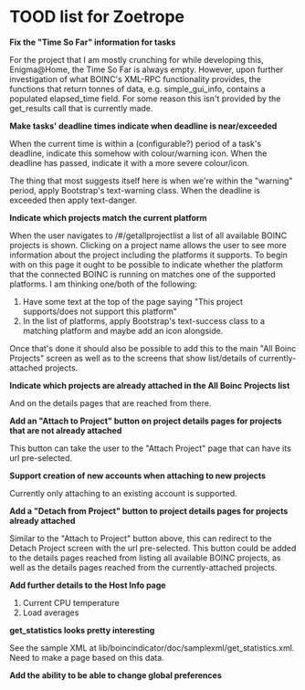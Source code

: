 # TOOD list for Zoetrope

**Fix the "Time So Far" information for tasks**

For the project that I am mostly crunching for while developing this, Enigma@Home, the Time So Far is always empty. However, upon further investigation of what BOINC's XML-RPC functionality provides, the functions that return tonnes of data, e.g. simple\_gui\_info, contains a populated elapsed_time field. For some reason this isn't provided by the get\_results call that is currently made.

**Make tasks' deadline times indicate when deadline is near/exceeded**

When the current time is within a (configurable?) period of a task's deadline, indicate this somehow with colour/warning icon. When the deadline has passed, indicate it with a more severe colour/icon.

The thing that most suggests itself here is when we're within the "warning" period, apply Bootstrap's text-warning class. When the deadline is exceeded then apply text-danger.

**Indicate which projects match the current platform**

When the user navigates to /#/getallprojectlist a list of all available BOINC projects is shown. Clicking on a project name allows the user to see more information about the project including the platforms it supports. To begin with on this page it ought to be possible to indicate whether the platform that the connected BOINC is running on matches one of the supported platforms. I am thinking one/both of the following:

1. Have some text at the top of the page saying "This project supports/does not support this platform"
2. In the list of platforms, apply Bootstrap's text-success class to a matching platform and maybe add an icon alongside.

Once that's done it should also be possible to add this to the main "All Boinc Projects" screen as well as to the screens that show list/details of currently-attached projects.

**Indicate which projects are already attached in the All Boinc Projects list**

And on the details pages that are reached from there.

**Add an "Attach to Project" button on project details pages for projects that are not already attached**

This button can take the user to the "Attach Project" page that can have its url pre-selected.

**Support creation of new accounts when attaching to new projects**

Currently only attaching to an existing account is supported.

**Add a "Detach from Project" button to project details pages for projects already attached**

Similar to the "Attach to Project" button above, this can redirect to the Detach Project screen with the url pre-selected. This button could be added to the details pages reached from listing all available BOINC projects, as well as the details pages reached from the currently-attached projects.

**Add further details to the Host Info page**

1. Current CPU temperature
2. Load averages

**get_statistics looks pretty interesting**

See the sample XML at lib/boincindicator/doc/samplexml/get_statistics.xml. Need to make a page based on this data.

**Add the ability to be able to change global preferences**


